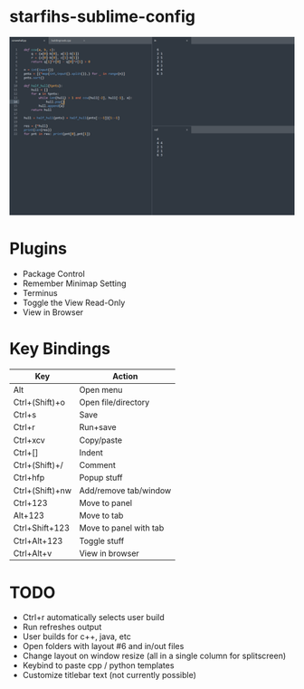 # starfihs-sublime-config

![image](sample.png)

# Plugins
- Package Control
- Remember Minimap Setting
- Terminus
- Toggle the View Read-Only
- View in Browser

# Key Bindings
| Key             | Action                 |
| --------------- | ---------------------- |
| Alt             | Open menu              |
| Ctrl+(Shift)+o  | Open file/directory    |
| Ctrl+s          | Save                   |
| Ctrl+r          | Run+save               |
| Ctrl+xcv        | Copy/paste             |
| Ctrl+[]         | Indent                 |
| Ctrl+(Shift)+/  | Comment                |
| Ctrl+hfp        | Popup stuff            |
| Ctrl+(Shift)+nw | Add/remove tab/window  |
| Ctrl+123        | Move to panel          |
| Alt+123         | Move to tab            |
| Ctrl+Shift+123  | Move to panel with tab |
| Ctrl+Alt+123    | Toggle stuff           |
| Ctrl+Alt+v      | View in browser        |

# TODO
- Ctrl+r automatically selects user build
- Run refreshes output
- User builds for c++, java, etc
- Open folders with layout #6 and in/out files
- Change layout on window resize (all in a single column for splitscreen)
- Keybind to paste cpp / python templates
- Customize titlebar text (not currently possible)
